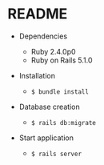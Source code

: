 # README

* Dependencies
  * Ruby 2.4.0p0
  * Ruby on Rails 5.1.0

* Installation
  * `$ bundle install`

* Database creation
  * `$ rails db:migrate`

* Start application
  * `$ rails server`
